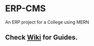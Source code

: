 # ERP-CMS
An ERP project for a College using MERN

## Check [Wiki](https://github.com/ReaveND/College-ERP/wiki) for Guides. 
